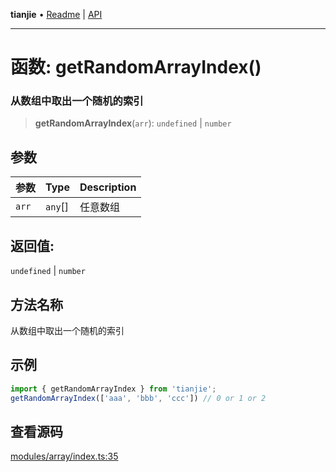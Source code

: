 **tianjie** • [Readme](../README.md) \| [API](../globals.md)

***

# 函数: getRandomArrayIndex()

### 从数组中取出一个随机的索引

<a id="undefined" name="undefined"></a>

> **getRandomArrayIndex**(`arr`): `undefined` \| `number`

## 参数

| 参数 | Type | Description |
| :------ | :------ | :------ |
| `arr` | `any`[] | 任意数组 |

## 返回值:

`undefined` \| `number`

## 方法名称

从数组中取出一个随机的索引

## 示例

``` ts
import { getRandomArrayIndex } from 'tianjie';
getRandomArrayIndex(['aaa', 'bbb', 'ccc']) // 0 or 1 or 2
```

## 查看源码

[modules/array/index.ts:35](https://github.com/hacxy/tianjie/blob/245b0df79651d6de91859938cd5e7b7a04797496/src/modules/array/index.ts#L35)
